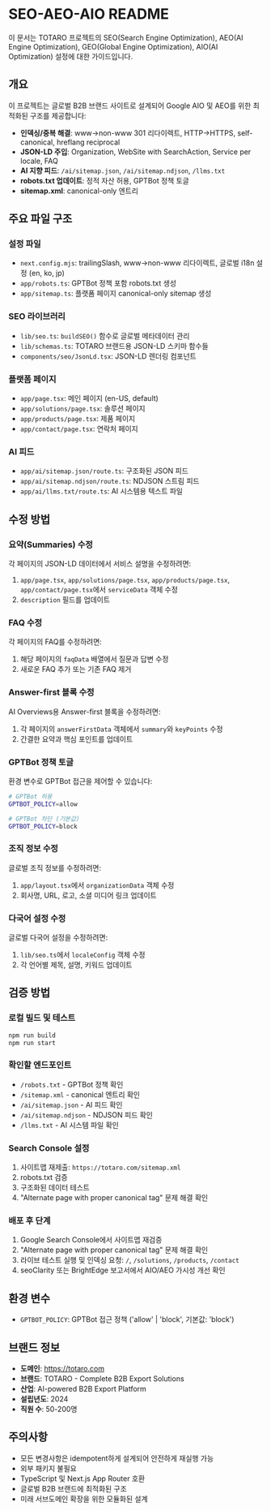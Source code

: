 # SEO-AEO-AIO README

이 문서는 TOTARO 프로젝트의 SEO(Search Engine Optimization), AEO(AI Engine Optimization), GEO(Global Engine Optimization), AIO(AI Optimization) 설정에 대한 가이드입니다.

## 개요

이 프로젝트는 글로벌 B2B 브랜드 사이트로 설계되어 Google AIO 및 AEO를 위한 최적화된 구조를 제공합니다:

- **인덱싱/중복 해결**: www→non-www 301 리다이렉트, HTTP→HTTPS, self-canonical, hreflang reciprocal
- **JSON-LD 주입**: Organization, WebSite with SearchAction, Service per locale, FAQ
- **AI 지향 피드**: `/ai/sitemap.json`, `/ai/sitemap.ndjson`, `/llms.txt`
- **robots.txt 업데이트**: 정적 자산 허용, GPTBot 정책 토글
- **sitemap.xml**: canonical-only 엔트리

## 주요 파일 구조

### 설정 파일

- `next.config.mjs`: trailingSlash, www→non-www 리다이렉트, 글로벌 i18n 설정 (en, ko, jp)
- `app/robots.ts`: GPTBot 정책 포함 robots.txt 생성
- `app/sitemap.ts`: 플랫폼 페이지 canonical-only sitemap 생성

### SEO 라이브러리

- `lib/seo.ts`: `buildSEO()` 함수로 글로벌 메타데이터 관리
- `lib/schemas.ts`: TOTARO 브랜드용 JSON-LD 스키마 함수들
- `components/seo/JsonLd.tsx`: JSON-LD 렌더링 컴포넌트

### 플랫폼 페이지

- `app/page.tsx`: 메인 페이지 (en-US, default)
- `app/solutions/page.tsx`: 솔루션 페이지
- `app/products/page.tsx`: 제품 페이지
- `app/contact/page.tsx`: 연락처 페이지

### AI 피드

- `app/ai/sitemap.json/route.ts`: 구조화된 JSON 피드
- `app/ai/sitemap.ndjson/route.ts`: NDJSON 스트림 피드
- `app/ai/llms.txt/route.ts`: AI 시스템용 텍스트 파일

## 수정 방법

### 요약(Summaries) 수정

각 페이지의 JSON-LD 데이터에서 서비스 설명을 수정하려면:

1. `app/page.tsx`, `app/solutions/page.tsx`, `app/products/page.tsx`, `app/contact/page.tsx`에서 `serviceData` 객체 수정
2. `description` 필드를 업데이트

### FAQ 수정

각 페이지의 FAQ를 수정하려면:

1. 해당 페이지의 `faqData` 배열에서 질문과 답변 수정
2. 새로운 FAQ 추가 또는 기존 FAQ 제거

### Answer-first 블록 수정

AI Overviews용 Answer-first 블록을 수정하려면:

1. 각 페이지의 `answerFirstData` 객체에서 `summary`와 `keyPoints` 수정
2. 간결한 요약과 핵심 포인트를 업데이트

### GPTBot 정책 토글

환경 변수로 GPTBot 접근을 제어할 수 있습니다:

```bash
# GPTBot 허용
GPTBOT_POLICY=allow

# GPTBot 차단 (기본값)
GPTBOT_POLICY=block
```

### 조직 정보 수정

글로벌 조직 정보를 수정하려면:

1. `app/layout.tsx`에서 `organizationData` 객체 수정
2. 회사명, URL, 로고, 소셜 미디어 링크 업데이트

### 다국어 설정 수정

글로벌 다국어 설정을 수정하려면:

1. `lib/seo.ts`에서 `localeConfig` 객체 수정
2. 각 언어별 제목, 설명, 키워드 업데이트

## 검증 방법

### 로컬 빌드 및 테스트

```bash
npm run build
npm run start
```

### 확인할 엔드포인트

- `/robots.txt` - GPTBot 정책 확인
- `/sitemap.xml` - canonical 엔트리 확인
- `/ai/sitemap.json` - AI 피드 확인
- `/ai/sitemap.ndjson` - NDJSON 피드 확인
- `/llms.txt` - AI 시스템 파일 확인

### Search Console 설정

1. 사이트맵 재제출: `https://totaro.com/sitemap.xml`
2. robots.txt 검증
3. 구조화된 데이터 테스트
4. "Alternate page with proper canonical tag" 문제 해결 확인

### 배포 후 단계

1. Google Search Console에서 사이트맵 재검증
2. "Alternate page with proper canonical tag" 문제 해결 확인
3. 라이브 테스트 실행 및 인덱싱 요청: `/`, `/solutions`, `/products`, `/contact`
4. seoClarity 또는 BrightEdge 보고서에서 AIO/AEO 가시성 개선 확인

## 환경 변수

- `GPTBOT_POLICY`: GPTBot 접근 정책 ('allow' | 'block', 기본값: 'block')

## 브랜드 정보

- **도메인**: https://totaro.com
- **브랜드**: TOTARO - Complete B2B Export Solutions
- **산업**: AI-powered B2B Export Platform
- **설립년도**: 2024
- **직원 수**: 50-200명

## 주의사항

- 모든 변경사항은 idempotent하게 설계되어 안전하게 재실행 가능
- 외부 패키지 불필요
- TypeScript 및 Next.js App Router 호환
- 글로벌 B2B 브랜드에 최적화된 구조
- 미래 서브도메인 확장을 위한 모듈화된 설계
